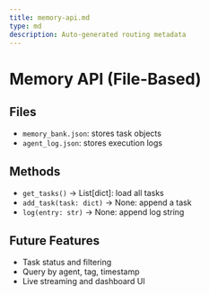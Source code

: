 ```yaml
---
title: memory-api.md
type: md
description: Auto-generated routing metadata
---
```


# Memory API (File-Based)

## Files
- `memory_bank.json`: stores task objects
- `agent_log.json`: stores execution logs

## Methods
- `get_tasks()` → List[dict]: load all tasks
- `add_task(task: dict)` → None: append a task
- `log(entry: str)` → None: append log string

## Future Features
- Task status and filtering
- Query by agent, tag, timestamp
- Live streaming and dashboard UI

